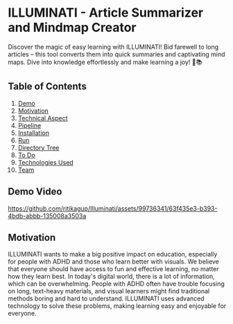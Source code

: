 # ILLUMINATI - Article Summarizer and Mindmap Creator
Discover the magic of easy learning with ILLUMINATI! Bid farewell to long articles – this tool converts them into quick summaries and captivating mind maps. Dive into knowledge effortlessly and make learning a joy! 🚀📚


## Table of Contents
1. [Demo](#demo)
3. [Motivation](#motivation)
4. [Technical Aspect](#technical-aspect)
5. [Pipeline](#pipeline)
6. [Installation](#installation)
7. [Run](#run)
8. [Directory Tree](#directory-tree)
9. [To Do](#to-do)
10. [Technologies Used](#technologies-used)
11. [Team](#team)

## Demo Video
https://github.com/ritikagup/Illuminati/assets/99736341/63f435e3-b393-4bdb-abbb-135008a3503a

## Motivation
ILLUMINATI wants to make a big positive impact on education, especially for people with ADHD and those who learn better with visuals. We believe that everyone should have access to fun and effective learning, no matter how they learn best. In today's digital world, there is a lot of information, which can be overwhelming. People with ADHD often have trouble focusing on long, text-heavy materials, and visual learners might find traditional methods boring and hard to understand. ILLUMINATI uses advanced technology to solve these problems, making learning easy and enjoyable for everyone.

